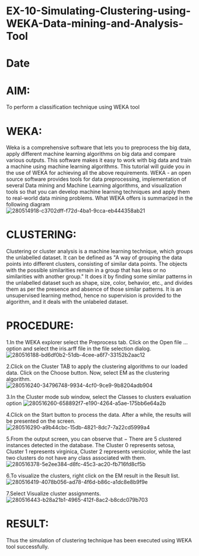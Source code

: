 # EX-10-Simulating-Clustering-using-WEKA-Data-mining-and-Analysis-Tool
# Date
# AIM:
To perform a classification technique using WEKA tool

# WEKA:
Weka is a comprehensive software that lets you to preprocess the big data, apply different machine learning algorithms on big data and compare various outputs. This software makes it easy to work with big data and train a machine using machine learning algorithms. This tutorial will guide you in the use of WEKA for achieving all the above requirements. WEKA - an open source software provides tools for data preprocessing, implementation of several Data mining and Machine Learning algorithms, and visualization tools so that you can develop machine learning techniques and apply them to real-world data mining problems. What WEKA offers is summarized in the following diagram   
![280514918-c3702dff-f72d-4ba1-9cca-eb444358ab21](https://github.com/sivabalan28/EX-10-Simulating-Clustering-using-WEKA-Data-mining-and-Analysis-Tool/assets/113497347/06ee24b6-a70b-4091-bb8e-8bdb1c8073ed)


# CLUSTERING:
Clustering or cluster analysis is a machine learning technique, which groups the unlabelled dataset. It can be defined as "A way of grouping the data points into different clusters, consisting of similar data points. The objects with the possible similarities remain in a group that has less or no similarities with another group." It does it by finding some similar patterns in the unlabelled dataset such as shape, size, color, behavior, etc., and divides them as per the presence and absence of those similar patterns. It is an unsupervised learning method, hence no supervision is provided to the algorithm, and it deals with the unlabeled dataset.
# PROCEDURE:
1.In the WEKA explorer select the Preprocess tab. Click on the Open file ... option and select the iris.arff file in the file selection dialog.   
![280516188-bd6df0b2-51db-4cee-a6f7-33152b2aac12](https://github.com/sivabalan28/EX-10-Simulating-Clustering-using-WEKA-Data-mining-and-Analysis-Tool/assets/113497347/a5a8619d-10d4-408b-a39f-34d42fa9b886)

2.Click on the Cluster TAB to apply the clustering algorithms to our loaded data. Click on the Choose button. Now, select EM as the clustering algorithm.  
![280516240-34796748-9934-4cf0-9ce9-9b8204adb904](https://github.com/sivabalan28/EX-10-Simulating-Clustering-using-WEKA-Data-mining-and-Analysis-Tool/assets/113497347/d907f072-94e9-4e2a-b6bf-abc8f9186ebc)

3.In the Cluster mode sub window, select the Classes to clusters evaluation option 
![280516260-658892f7-e190-4264-a5ae-175bb6e64a2b](https://github.com/sivabalan28/EX-10-Simulating-Clustering-using-WEKA-Data-mining-and-Analysis-Tool/assets/113497347/cf816dc3-6d19-41d3-9436-58d08aee210b)

4.Click on the Start button to process the data. After a while, the results will be presented on the screen.  
![280516290-a9b44cbc-15db-4821-8dc7-7a22cd5999a4](https://github.com/sivabalan28/EX-10-Simulating-Clustering-using-WEKA-Data-mining-and-Analysis-Tool/assets/113497347/43d68510-86f5-4e79-b647-bda479407eee)

5.From the output screen, you can observe that − There are 5 clustered instances detected in the database. The Cluster 0 represents setosa, Cluster 1 represents virginica, Cluster 2 represents versicolor, while the last two clusters do not have any class associated with them.  
![280516378-5e2ee384-d8fc-45c3-ac20-fb716fd8cf5b](https://github.com/sivabalan28/EX-10-Simulating-Clustering-using-WEKA-Data-mining-and-Analysis-Tool/assets/113497347/92abcb76-7bc0-4ecb-8e54-fd820f1fb12c)

6.To visualize the clusters, right click on the EM result in the Result list.  
![280516419-4078b056-ad78-4f6d-b86c-a1dc8e8b9f9e](https://github.com/sivabalan28/EX-10-Simulating-Clustering-using-WEKA-Data-mining-and-Analysis-Tool/assets/113497347/c384fe92-fbbc-480b-8b5f-b4e48392835d)

7.Select Visualize cluster assignments.  
![280516443-b28a21b1-4965-412f-8ac2-b8cdc079b703](https://github.com/sivabalan28/EX-10-Simulating-Clustering-using-WEKA-Data-mining-and-Analysis-Tool/assets/113497347/6901a147-ed8a-4ecc-8679-2f3b42fb85fd)

# RESULT:
Thus the simulation of clustering technique has been executed using WEKA tool successfully.
